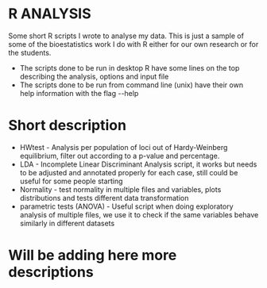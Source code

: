 # R ANALYSIS
Some short R scripts I wrote to analyse my data.
This is just a sample of some of the bioestatistics work I do with R either for our own research or for the students.

- The scripts done to be run in desktop R have some lines on the top describing the analysis, options and input file
- The scripts done to be run from command line (unix) have their own help information with the flag --help

# Short description

- HWtest - Analysis per population of loci out of Hardy-Weinberg equilibrium, filter out according to a p-value and percentage.
- LDA - Incomplete Linear Discriminant Analysis script, it works but needs to be adjusted and annotated properly for each case, still could be useful for some people starting
- Normality - test normality in multiple files and variables, plots distributions and tests different data transformation
- parametric tests (ANOVA) - Useful script when doing exploratory analysis of multiple files, we use it to check if the same variables behave similarly in different datasets

# Will be adding here more descriptions


